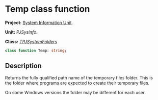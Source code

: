 # Temp class function

**Project:** [System Information Unit](../API.md).

**Unit:** _PJSysInfo_.

**Class:** _[TPJSystemFolders](./TPJSystemFolders.md)_

```pascal
class function Temp: string;
```

## Description

Returns the fully qualified path name of the temporary files folder. This is the folder where programs are expected to create their temporary files.

On some Windows versions the folder may be different for each user.
